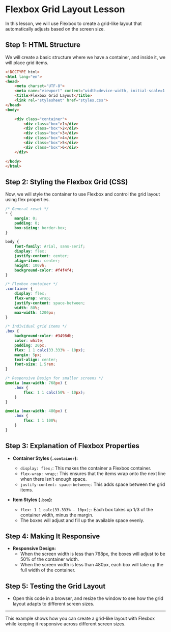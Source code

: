 
# Flexbox Grid Layout Lesson

In this lesson, we will use Flexbox to create a grid-like layout that automatically adjusts based on the screen size.

## Step 1: HTML Structure

We will create a basic structure where we have a container, and inside it, we will place grid items.

```html
<!DOCTYPE html>
<html lang="en">
<head>
    <meta charset="UTF-8">
    <meta name="viewport" content="width=device-width, initial-scale=1.0">
    <title>Flexbox Grid Layout</title>
    <link rel="stylesheet" href="styles.css">
</head>
<body>

    <div class="container">
        <div class="box">1</div>
        <div class="box">2</div>
        <div class="box">3</div>
        <div class="box">4</div>
        <div class="box">5</div>
        <div class="box">6</div>
    </div>

</body>
</html>
```

## Step 2: Styling the Flexbox Grid (CSS)

Now, we will style the container to use Flexbox and control the grid layout using flex properties.

```css
/* General reset */
* {
    margin: 0;
    padding: 0;
    box-sizing: border-box;
}

body {
    font-family: Arial, sans-serif;
    display: flex;
    justify-content: center;
    align-items: center;
    height: 100vh;
    background-color: #f4f4f4;
}

/* Flexbox container */
.container {
    display: flex;
    flex-wrap: wrap;
    justify-content: space-between;
    width: 80%;
    max-width: 1200px;
}

/* Individual grid items */
.box {
    background-color: #3498db;
    color: white;
    padding: 20px;
    flex: 1 1 calc(33.333% - 10px);
    margin: 5px;
    text-align: center;
    font-size: 1.5rem;
}

/* Responsive Design for smaller screens */
@media (max-width: 768px) {
    .box {
        flex: 1 1 calc(50% - 10px);
    }
}

@media (max-width: 480px) {
    .box {
        flex: 1 1 100%;
    }
}
```

## Step 3: Explanation of Flexbox Properties

- **Container Styles (`.container`):**
  - `display: flex;`: This makes the container a Flexbox container.
  - `flex-wrap: wrap;`: This ensures that the items wrap onto the next line when there isn't enough space.
  - `justify-content: space-between;`: This adds space between the grid items.

- **Item Styles (`.box`):**
  - `flex: 1 1 calc(33.333% - 10px);`: Each box takes up 1/3 of the container width, minus the margin.
  - The boxes will adjust and fill up the available space evenly.

## Step 4: Making It Responsive

- **Responsive Design:**
  - When the screen width is less than 768px, the boxes will adjust to be 50% of the container width.
  - When the screen width is less than 480px, each box will take up the full width of the container.

## Step 5: Testing the Grid Layout

- Open this code in a browser, and resize the window to see how the grid layout adapts to different screen sizes.

---

This example shows how you can create a grid-like layout with Flexbox while keeping it responsive across different screen sizes.
